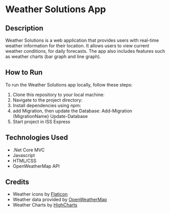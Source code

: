 # Weather Solutions App
## Description
Weather Solutions is a web application that provides users with real-time weather information for their location. 
It allows users to view current weather conditions, for daily forecasts. The app also includes features such as weather charts (bar graph and line graph).

## How to Run
To run the Weather Solutions app locally, follow these steps:

1. Clone this repository to your local machine: 
2. Navigate to the project directory:
4. Install dependencies using npm:
5. add Migration, then update the Database:
   Add-Migration {MigrationName}
   Update-Database
7. Start project in ISS Express

## Technologies Used
- .Net Core MVC
- Javascript
- HTML/CSS
- OpenWeatherMap API

## Credits
- Weather icons by [Flaticon](https://www.flaticon.com/)
- Weather data provided by [OpenWeatherMap](https://openweathermap.org/)
- Weather Charts by [HighCharts](https://code.highcharts.com/)

